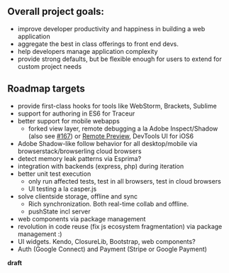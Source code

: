 ## Overall project goals: 

* improve developer productivity and happiness in building a web application
* aggregate the best in class offerings to front end devs.
* help developers manage application complexity
* provide strong defaults, but be flexible enough for users to extend for custom project needs

## Roadmap targets

* provide first-class hooks for tools like WebStorm, Brackets, Sublime
* support for authoring in ES6 for Traceur
* better support for mobile webapps
  * forked view layer, remote debugging a la Adobe Inspect/Shadow (also see [#167](https://github.com/yeoman/yeoman/issues/167)) or [Remote Preview](http://www.youtube.com/watch?v=7NvzRfyhd5Q&feature=youtu.be), DevTools UI for iOS6
* Adobe Shadow-like follow behavior for all desktop/mobile via browserstack/browserling cloud browsers
* detect memory leak patterns via Esprima?
* integration with backends (express, php) during iteration
* better unit test execution
  * only run affected tests, test in all browsers, test in cloud browsers
  * UI testing a la casper.js
* solve clientside storage, offline and sync
  * Rich synchronization. Both real-time collab and offline.
  * pushState incl server 
* web components via package management
* revolution in code reuse (fix js ecosystem fragmentation) via package management :)
* UI widgets. Kendo, ClosureLib, Bootstrap, web components?
* Auth (Google Connect) and Payment (Stripe or Google Payment)


__draft__
